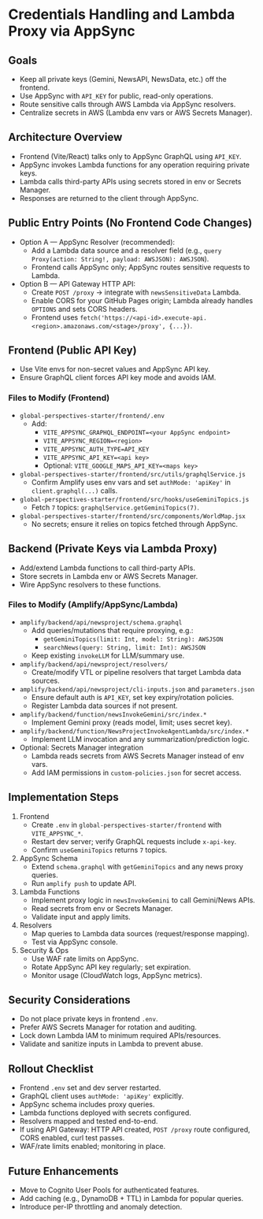 # Credentials Handling and Lambda Proxy via AppSync

## Goals
- Keep all private keys (Gemini, NewsAPI, NewsData, etc.) off the frontend.
- Use AppSync with `API_KEY` for public, read-only operations.
- Route sensitive calls through AWS Lambda via AppSync resolvers.
- Centralize secrets in AWS (Lambda env vars or AWS Secrets Manager).

## Architecture Overview
- Frontend (Vite/React) talks only to AppSync GraphQL using `API_KEY`.
- AppSync invokes Lambda functions for any operation requiring private keys.
- Lambda calls third-party APIs using secrets stored in env or Secrets Manager.
- Responses are returned to the client through AppSync.

## Public Entry Points (No Frontend Code Changes)
- Option A — AppSync Resolver (recommended):
  - Add a Lambda data source and a resolver field (e.g., `query Proxy(action: String!, payload: AWSJSON): AWSJSON`).
  - Frontend calls AppSync only; AppSync routes sensitive requests to Lambda.
- Option B — API Gateway HTTP API:
  - Create `POST /proxy` → integrate with `newsSensitiveData` Lambda.
  - Enable CORS for your GitHub Pages origin; Lambda already handles `OPTIONS` and sets CORS headers.
  - Frontend uses `fetch('https://<api-id>.execute-api.<region>.amazonaws.com/<stage>/proxy', {...})`.

## Frontend (Public API Key)
- Use Vite envs for non-secret values and AppSync API key.
- Ensure GraphQL client forces API key mode and avoids IAM.

### Files to Modify (Frontend)
- `global-perspectives-starter/frontend/.env`
  - Add:
    - `VITE_APPSYNC_GRAPHQL_ENDPOINT=<your AppSync endpoint>`
    - `VITE_APPSYNC_REGION=<region>`
    - `VITE_APPSYNC_AUTH_TYPE=API_KEY`
    - `VITE_APPSYNC_API_KEY=<api key>`
    - Optional: `VITE_GOOGLE_MAPS_API_KEY=<maps key>`
- `global-perspectives-starter/frontend/src/utils/graphqlService.js`
  - Confirm Amplify uses env vars and set `authMode: 'apiKey'` in `client.graphql(...)` calls.
- `global-perspectives-starter/frontend/src/hooks/useGeminiTopics.js`
  - Fetch `7` topics: `graphqlService.getGeminiTopics(7)`.
- `global-perspectives-starter/frontend/src/components/WorldMap.jsx`
  - No secrets; ensure it relies on topics fetched through AppSync.

## Backend (Private Keys via Lambda Proxy)
- Add/extend Lambda functions to call third-party APIs.
- Store secrets in Lambda env or AWS Secrets Manager.
- Wire AppSync resolvers to these functions.

### Files to Modify (Amplify/AppSync/Lambda)
- `amplify/backend/api/newsproject/schema.graphql`
  - Add queries/mutations that require proxying, e.g.:
    - `getGeminiTopics(limit: Int, model: String): AWSJSON`
    - `searchNews(query: String, limit: Int): AWSJSON`
  - Keep existing `invokeLLM` for LLM/summary use.
- `amplify/backend/api/newsproject/resolvers/`
  - Create/modify VTL or pipeline resolvers that target Lambda data sources.
- `amplify/backend/api/newsproject/cli-inputs.json` and `parameters.json`
  - Ensure default auth is `API_KEY`, set key expiry/rotation policies.
  - Register Lambda data sources if not present.
- `amplify/backend/function/newsInvokeGemini/src/index.*`
  - Implement Gemini proxy (reads model, limit; uses secret key).
- `amplify/backend/function/NewsProjectInvokeAgentLambda/src/index.*`
  - Implement LLM invocation and any summarization/prediction logic.
- Optional: Secrets Manager integration
  - Lambda reads secrets from AWS Secrets Manager instead of env vars.
  - Add IAM permissions in `custom-policies.json` for secret access.

## Implementation Steps
1. Frontend
   - Create `.env` in `global-perspectives-starter/frontend` with `VITE_APPSYNC_*`.
   - Restart dev server; verify GraphQL requests include `x-api-key`.
   - Confirm `useGeminiTopics` returns `7` topics.
2. AppSync Schema
   - Extend `schema.graphql` with `getGeminiTopics` and any news proxy queries.
   - Run `amplify push` to update API.
3. Lambda Functions
   - Implement proxy logic in `newsInvokeGemini` to call Gemini/News APIs.
   - Read secrets from env or Secrets Manager.
   - Validate input and apply limits.
4. Resolvers
   - Map queries to Lambda data sources (request/response mapping).
   - Test via AppSync console.
5. Security & Ops
   - Use WAF rate limits on AppSync.
   - Rotate AppSync API key regularly; set expiration.
   - Monitor usage (CloudWatch logs, AppSync metrics).

## Security Considerations
- Do not place private keys in frontend `.env`.
- Prefer AWS Secrets Manager for rotation and auditing.
- Lock down Lambda IAM to minimum required APIs/resources.
- Validate and sanitize inputs in Lambda to prevent abuse.

## Rollout Checklist
- Frontend `.env` set and dev server restarted.
- GraphQL client uses `authMode: 'apiKey'` explicitly.
- AppSync schema includes proxy queries.
- Lambda functions deployed with secrets configured.
- Resolvers mapped and tested end-to-end.
- If using API Gateway: HTTP API created, `POST /proxy` route configured, CORS enabled, curl test passes.
- WAF/rate limits enabled; monitoring in place.

## Future Enhancements
- Move to Cognito User Pools for authenticated features.
- Add caching (e.g., DynamoDB + TTL) in Lambda for popular queries.
- Introduce per-IP throttling and anomaly detection.